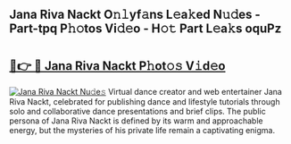 ## Jana Riva Nackt O𝚗𝚕yf𝚊ns L𝚎a𝚔ed N𝚞𝚍es - Part-tpq P𝚑𝚘tos Vi𝚍𝚎o - H𝚘𝚝 Part L𝚎a𝚔s oquPz

# <h2><a href="http://kfc9vv3.oniu.top/?m=Jana+Riva+Nackt">🔗👉 🔴 Jana Riva Nackt P𝚑ot𝚘𝚜 V𝚒d𝚎o</a></h2>

[![Jana Riva Nackt Nu𝚍e𝚜](https://i.imgur.com/0qMVB7G.gif)](http://kfc9vv3.oniu.top/?m=Jana+Riva+Nackt)
Virtual dance creator and web entertainer Jana Riva Nackt, celebrated for publishing dance and lifestyle tutorials through solo and collaborative dance presentations and brief clips. The public persona of Jana Riva Nackt is defined by its warm and approachable energy, but the mysteries of his private life remain a captivating enigma.  
